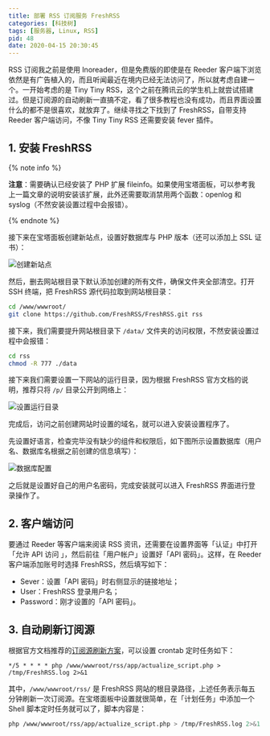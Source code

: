 ```yaml
---
title: 部署 RSS 订阅服务 FreshRSS
categories: [科技树]
tags: [服务器, Linux, RSS]
pid: 48
date: 2020-04-15 20:30:45
---
```


RSS 订阅我之前是使用 Inoreader，但是免费版的即使是在 Reeder 客户端下浏览依然是有广告植入的，而且听闻最近在境内已经无法访问了，所以就考虑自建一个。一开始考虑的是 Tiny Tiny RSS，这个之前在腾讯云的学生机上就尝试搭建过。但是订阅源的自动刷新一直搞不定，看了很多教程也没有成功，而且界面设置什么的都不是很喜欢，就放弃了。继续寻找之下找到了 FreshRSS，自带支持 Reeder 客户端访问，不像 Tiny Tiny RSS 还需要安装 fever 插件。<!--more-->

## 1. 安装 FreshRSS

{% note info %}

**注意**：需要确认已经安装了 PHP 扩展 fileinfo。如果使用宝塔面板，可以参考我上一篇文章的说明安装该扩展，此外还需要取消禁用两个函数：openlog 和 syslog（不然安装设置过程中会报错）。

{% endnote %}

接下来在宝塔面板创建新站点，设置好数据库与 PHP 版本（还可以添加上 SSL 证书）：

![创建新站点](https://web-1256060851.cos.ap-shanghai.myqcloud.com/posts/2020/04/create_site.jpg!500x)

然后，删去网站根目录下默认添加创建的所有文件，确保文件夹全部清空。打开 SSH 终端，把 FreshRSS 源代码拉取到网站根目录：

```sh
cd /www/wwwroot/
git clone https://github.com/FreshRSS/FreshRSS.git rss
```

接下来，我们需要提升网站根目录下 `/data/` 文件夹的访问权限，不然安装设置过程中会报错：

```sh
cd rss
chmod -R 777 ./data
```

接下来我们需要设置一下网站的运行目录，因为根据 FreshRSS 官方文档的说明，推荐只将 `/p/` 目录公开到网络上：

![设置运行目录](https://web-1256060851.cos.ap-shanghai.myqcloud.com/posts/2020/04/site_path.jpg!500x)

完成后，访问之前创建网站时设置的域名，就可以进入安装设置程序了。

先设置好语言，检查完毕没有缺少的组件和权限后，如下图所示设置数据库（用户名、数据库名根据之前创建的信息填写）：

![数据库配置](https://web-1256060851.cos.ap-shanghai.myqcloud.com/posts/2020/04/db_settings.jpg!400x)

之后就是设置好自己的用户名密码，完成安装就可以进入 FreshRSS 界面进行登录操作了。

## 2. 客户端访问

要通过 Reeder 等客户端来阅读 RSS 资讯，还需要在设置界面等「认证」中打开「允许 API 访问 」，然后前往「用户帐户」设置好「API 密码」。这样，在 Reeder 客户端添加账号时选择 FreshRSS，然后填写如下：

- Sever：设置「API 密码」时右侧显示的链接地址；
- User：FreshRSS 登录用户名；
- Password：刚才设置的「API 密码」。

## 3. 自动刷新订阅源

根据官方文档推荐的[订阅源刷新方案](https://freshrss.github.io/FreshRSS/en/users/03_Main_view.html#refreshing-feeds)，可以设置 crontab 定时任务如下：

```cron
*/5 * * * * php /www/wwwroot/rss/app/actualize_script.php > /tmp/FreshRSS.log 2>&1
```

其中，`/www/wwwroot/rss/` 是 FreshRSS 网站的根目录路径，上述任务表示每五分钟刷新一次订阅源。在宝塔面板中设置就很简单，在「计划任务」中添加一个 Shell 脚本定时任务就可以了，脚本内容是：

```sh
php /www/wwwroot/rss/app/actualize_script.php > /tmp/FreshRSS.log 2>&1
```